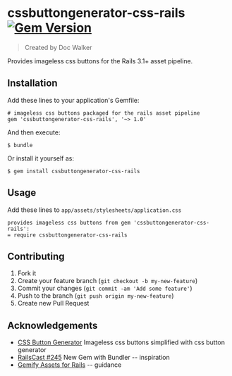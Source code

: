 # cssbuttongenerator-css-rails [![Gem Version](https://badge.fury.io/rb/cssbuttongenerator-css-rails.png)](http://badge.fury.io/rb/cssbuttongenerator-css-rails)

> Created by Doc Walker

Provides imageless css buttons for the Rails 3.1+ asset pipeline.

## Installation

Add these lines to your application's Gemfile:

    # imageless css buttons packaged for the rails asset pipeline
    gem 'cssbuttongenerator-css-rails', '~> 1.0'

And then execute:

    $ bundle

Or install it yourself as:

    $ gem install cssbuttongenerator-css-rails

## Usage

Add these lines to `app/assets/stylesheets/application.css`

    provides imageless css buttons from gem 'cssbuttongenerator-css-rails':
    = require cssbuttongenerator-css-rails

## Contributing

1. Fork it
2. Create your feature branch (`git checkout -b my-new-feature`)
3. Commit your changes (`git commit -am 'Add some feature'`)
4. Push to the branch (`git push origin my-new-feature`)
5. Create new Pull Request

## Acknowledgements

- [CSS Button Generator](http://www.cssbuttongenerator.com) Imageless css buttons simplified with css button generator
- [RailsCast #245](http://railscasts.com/episodes/245-new-gem-with-bundler) New Gem with Bundler -- inspiration
- [Gemify Assets for Rails](http://prioritized.net/blog/gemify-assets-for-rails/) -- guidance
